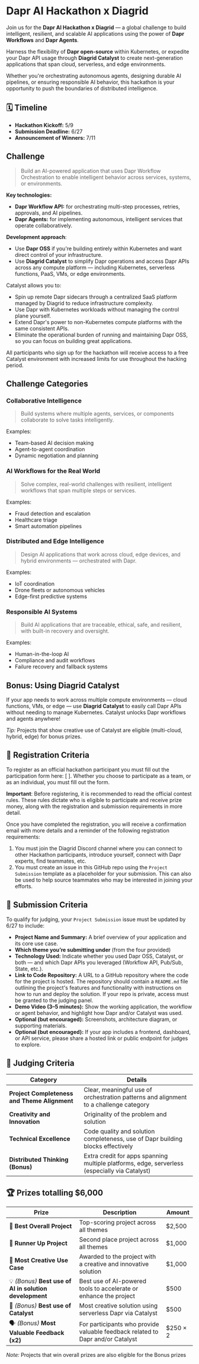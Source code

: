 # Dapr AI Hackathon x Diagrid

Join us for the **Dapr AI Hackathon x Diagrid** — a global challenge to build intelligent, resilient, and scalable AI applications using the power of **Dapr Workflows** and **Dapr Agents**.

Harness the flexibility of **Dapr open-source** within Kubernetes, or expedite your Dapr API usage through **Diagrid Catalyst** to create next-generation applications that span cloud, serverless, and edge environments.

Whether you're orchestrating autonomous agents, designing durable AI pipelines, or ensuring responsible AI behavior, this hackathon is your opportunity to push the boundaries of distributed intelligence.

## 🗓️ Timeline

- **Hackathon Kickoff:** 5/9  
- **Submission Deadline:** 6/27  
- **Announcement of Winners:** 7/11  

## Challenge

> Build an AI-powered application that uses Dapr Workflow Orchestration to enable intelligent behavior across services, systems, or environments.

**Key technologies:**

- **Dapr Workflow API:** for orchestrating multi-step processes, retries, approvals, and AI pipelines.
- **Dapr Agents:** for implementing autonomous, intelligent services that operate collaboratively.

**Development approach**:

- Use **Dapr OSS** if you're building entirely within Kubernetes and want direct control of your infrastructure.
- Use **Diagrid Catalyst** to simplify Dapr operations and access Dapr APIs across any compute platform — including Kubernetes, serverless functions, PaaS, VMs, or edge environments.

Catalyst allows you to:

- Spin up remote Dapr sidecars through a centralized SaaS platform managed by Diagrid to reduce infrastructure complexity.
- Use Dapr with Kubernetes workloads without managing the control plane yourself.
- Extend Dapr's power to non-Kubernetes compute platforms with the same consistent APIs.
- Eliminate the operational burden of running and maintaining Dapr OSS, so you can focus on building great applications.

All participants who sign up for the hackathon will receive access to a free Catalyst environment with increased limits for use throughout the hacking period.

## Challenge Categories

### **Collaborative Intelligence**

> Build systems where multiple agents, services, or components collaborate to solve tasks intelligently.

Examples:

- Team-based AI decision making
- Agent-to-agent coordination
- Dynamic negotiation and planning

### **AI Workflows for the Real World**

> Solve complex, real-world challenges with resilient, intelligent workflows that span multiple steps or services.

Examples:

- Fraud detection and escalation
- Healthcare triage
- Smart automation pipelines

### **Distributed and Edge Intelligence**

> Design AI applications that work across cloud, edge devices, and hybrid environments — orchestrated with Dapr.

Examples:

- IoT coordination
- Drone fleets or autonomous vehicles
- Edge-first predictive systems

### **Responsible AI Systems**

> Build AI applications that are traceable, ethical, safe, and resilient, with built-in recovery and oversight.

Examples:

- Human-in-the-loop AI
- Compliance and audit workflows
- Failure recovery and fallback systems

## Bonus: Using Diagrid Catalyst

If your app needs to work across multiple compute environments — cloud functions, VMs, or edge — use **Diagrid Catalyst** to easily call Dapr APIs without needing to manage Kubernetes. Catalyst unlocks Dapr workflows and agents anywhere!

*Tip:* Projects that show creative use of Catalyst are eligible (multi-cloud, hybrid, edge) for bonus prizes.

## 📝 Registration Criteria

To register as an official hackathon participant you must fill out the participation form here: [ ]. Whether you choose to participate as a team, or as an individual, you must fill out the form.

**Important**: Before registering, it is recommended to read the official contest rules. These rules dictate who is eligible to participate and receive prize money, along with the registration and submission requirements in more detail.

Once you have completed the registration, you will receive a confirmation email with more details and a reminder of the following registration requirements:

1. You must join the Diagrid Discord channel where you can connect to other Hackathon participants, introduce yourself, connect with Dapr experts, find teammates, etc.
1. You must create an issue in this GitHub repo using the `Project Submission` template as a placeholder for your submission. This can also be used to help source teammates who may be interested in joining your efforts.

## 📝 Submission Criteria

To qualify for judging, your `Project Submission` issue must be updated by 6/27 to include:

- **Project Name and Summary:** A brief overview of your application and its core use case.
- **Which theme you’re submitting under** (from the four provided)
- **Technology Used:** Indicate whether you used Dapr OSS, Catalyst, or both — and which Dapr APIs you leveraged (Workflow API, Pub/Sub, State, etc.).
- **Link to Code Repository:** A URL to a GitHub repository where the code for the project is hosted. The repository should contain a `README.md` file outlining the project's features and functionality with instructions on how to run and deploy the solution. If your repo is private, access must be granted to the judging panel.
- **Demo Video (3–5 minutes):** Show the working application, the workflow or agent behavior, and highlight how Dapr and/or Catalyst was used.
- **Optional (but encouraged):** Screenshots, architecture diagram, or supporting materials.
- **Optional (but encouraged):** If your app includes a frontend, dashboard, or API service, please share a hosted link or public endpoint for judges to explore.

## 📜 Judging Criteria

| Category | Details |
|----------|---------|
| **Project Completeness and Theme Alignment** | Clear, meaningful use of orchestration patterns and alignment to a challenge category |
| **Creativity and Innovation** | Originality of the problem and solution |
| **Technical Excellence** | Code quality and solution completeness, use of Dapr building blocks effectively |
| **Distributed Thinking (Bonus)** | Extra credit for apps spanning multiple platforms, edge, serverless (especially via Catalyst) |

## 🏆 Prizes totalling $6,000

| Prize | Description | Amount |
|-------|-------------|--------|
| 🥇 **Best Overall Project** | Top-scoring project across all themes | $2,500 |
| 🥈 **Runner Up Project** | Second place project across all themes | $1,000 |
| 🌟 **Most Creative Use Case** | Awarded to the project with a creative and innovative solution | $1,000 |
| 💡 *(Bonus)* **Best use of AI in solution development** | Best use of AI-powered tools to accelerate or enhance the project | $500 |
| 🧩 *(Bonus)* **Best use of Catalyst** | Most creative solution using serverless Dapr via Catalyst | $500 |
| 🗣️ *(Bonus)* **Most Valuable Feedback (x2)** | For participants who provide valuable feedback related to Dapr and/or Catalyst | $250 × 2 |

*Note:* Projects that win overall prizes are also eligible for the Bonus prizes
